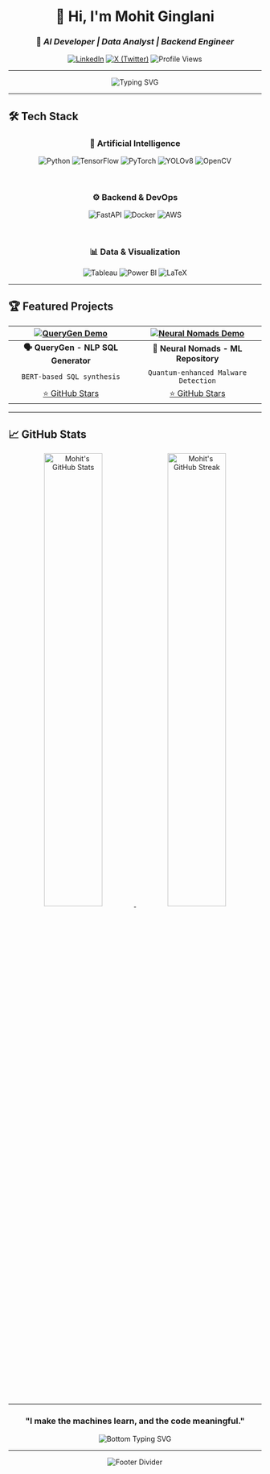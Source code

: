 <div align="center">

# 👋 Hi, I'm Mohit Ginglani
### 🚀 _AI Developer | Data Analyst | Backend Engineer_

[![LinkedIn](https://img.shields.io/badge/-LinkedIn-0A66C2?style=flat-square&logo=linkedin&logoColor=white)](https://linkedin.com/in/mohit-ginglani)
[![X (Twitter)](https://img.shields.io/badge/-X-000000?style=flat-square&logo=x&logoColor=white)](https://x.com/mohitgotnochill)
![Profile Views](https://komarev.com/ghpvc/?username=RexMohit12&style=flat-square&color=blue)

</div>

---

<div align="center">
  
<img src="https://readme-typing-svg.herokuapp.com?font=Fira+Code&weight=600&size=22&pause=1000&color=1E90FF&center=true&vCenter=true&width=800&height=50&lines=I+build+AI+that+thinks+.;I+code+data+into+decisions.;Backend+Architect+%7C+Data+Artist+%7C+ML+Crafter." alt="Typing SVG" />

</div>

---

## 🛠️ Tech Stack

<div align="center">

### 🤖 Artificial Intelligence
![Python](https://img.shields.io/badge/Python-3776AB?style=for-the-badge&logo=python&logoColor=white)
![TensorFlow](https://img.shields.io/badge/TensorFlow-FF6F00?style=for-the-badge&logo=tensorflow&logoColor=white)
![PyTorch](https://img.shields.io/badge/PyTorch-EE4C2C?style=for-the-badge&logo=pytorch&logoColor=white)
![YOLOv8](https://img.shields.io/badge/YOLOv8-FF1493?style=for-the-badge&logo=openai&logoColor=white)
![OpenCV](https://img.shields.io/badge/OpenCV-5C3EE8?style=for-the-badge&logo=opencv&logoColor=white)

<br/>

### ⚙️ Backend & DevOps
![FastAPI](https://img.shields.io/badge/FastAPI-009688?style=for-the-badge&logo=fastapi&logoColor=white)
![Docker](https://img.shields.io/badge/Docker-2496ED?style=for-the-badge&logo=docker&logoColor=white)
![AWS](https://img.shields.io/badge/AWS-232F3E?style=for-the-badge&logo=amazonaws&logoColor=white)

<br/>

### 📊 Data & Visualization
![Tableau](https://img.shields.io/badge/Tableau-E97627?style=for-the-badge&logo=tableau&logoColor=white)
![Power BI](https://img.shields.io/badge/PowerBI-F2C811?style=for-the-badge&logo=powerbi&logoColor=black)
![LaTeX](https://img.shields.io/badge/LaTeX-008080?style=for-the-badge&logo=latex&logoColor=white)

</div>

---

## 🏆 Featured Projects

<div align="center">

| [![QueryGen Demo](https://github.com/Aditya-Codes-247/querygen/assets/47697085/c9bbfdf9-690e-4c80-a6ee-7ee2692b6e41)](https://github.com/Aditya-Codes-247/querygen) | [![Neural Nomads Demo](https://github.com/Aditya-Codes-247/Neural_Nomads_MINED_Repository/assets/47697085/1b45f0cd-f7ca-4088-87ee-169d7db23862)](https://github.com/Aditya-Codes-247/Neural_Nomads_MINED_Repository) |
|:--:|:--:|
| **🗣️ QueryGen - NLP SQL Generator** | **🧠 Neural Nomads - ML Repository** |
| `BERT-based SQL synthesis` | `Quantum-enhanced Malware Detection` |
| [⭐ GitHub Stars](https://github.com/Aditya-Codes-247/querygen/stargazers) | [⭐ GitHub Stars](https://github.com/Aditya-Codes-247/Neural_Nomads_MINED_Repository/stargazers) |

</div>

---

## 📈 GitHub Stats

<div align="center">

<a href="https://github.com/RexMohit12">
  <img src="https://github-readme-stats.vercel.app/api?username=RexMohit12&theme=react&show_icons=true&hide_border=true" width="48%" alt="Mohit's GitHub Stats"/>
</a>
<a href="https://github.com/RexMohit12">
  <img src="https://github-readme-streak-stats.herokuapp.com/?user=RexMohit12&theme=react&hide_border=true" width="48%" alt="Mohit's GitHub Streak"/>
</a>

</div>

---

<div align="center">

### "I make the machines learn, and the code meaningful."

<img src="https://readme-typing-svg.herokuapp.com?font=Fira+Code&weight=600&size=22&pause=1000&color=00FF00&center=true&vCenter=true&width=800&height=50&lines=%F0%9F%A7%A0+Code+With+Intent+%7C+Build+With+Purpose" alt="Bottom Typing SVG" />

</div>

---

<div align="center">

![Footer Divider](https://raw.githubusercontent.com/andreasbm/readme/master/assets/lines/colored.png)

</div>
